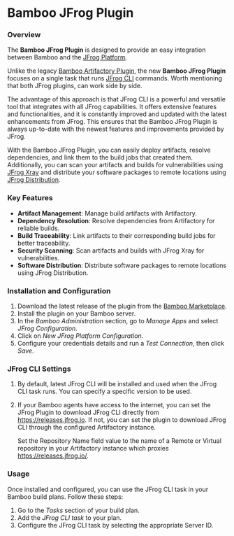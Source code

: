 # Bamboo JFrog Plugin

### Overview

The **Bamboo JFrog Plugin** is designed to provide an easy integration between Bamboo and the [JFrog Platform](https://jfrog.com/solution-sheet/jfrog-platform/).

Unlike the legacy [Bamboo Artifactory Plugin](https://plugins.atlassian.com/plugin/details/27818), the new **Bamboo JFrog Plugin** focuses on a single task that runs [JFrog CLI](https://docs.jfrog-applications.jfrog.io/jfrog-applications/jfrog-cli) commands. Worth mentioning that both JFrog plugins, can work side by side.

The advantage of this approach is that JFrog CLI is a powerful and versatile tool that integrates with all JFrog capabilities. It offers extensive features and functionalities, and it is constantly improved and updated with the latest enhancements from JFrog. This ensures that the Bamboo JFrog Plugin is always up-to-date with the newest features and improvements provided by JFrog.

With the Bamboo JFrog Plugin, you can easily deploy artifacts, resolve dependencies, and link them to the build jobs that created them. Additionally, you can scan your artifacts and builds for vulnerabilities using [JFrog Xray](https://jfrog.com/xray/) and distribute your software packages to remote locations using [JFrog Distribution](https://jfrog.com/distribution/).

### Key Features

* **Artifact Management**: Manage build artifacts with Artifactory.
* **Dependency Resolution**: Resolve dependencies from Artifactory for reliable builds.
* **Build Traceability**: Link artifacts to their corresponding build jobs for better traceability.
* **Security Scanning**: Scan artifacts and builds with JFrog Xray for vulnerabilities.
* **Software Distribution**: Distribute software packages to remote locations using JFrog Distribution.

### Installation and Configuration

1. Download the latest release of the plugin from the [Bamboo Marketplace](https://marketplace.atlassian.com/).
2. Install the plugin on your Bamboo server.
3. In the _Bamboo Administration_ section, go to _Manage Apps_ and select _JFrog Configuration_.
4. Click on _New JFrog Platform Configuration_.
5. Configure your credentials details and run a _Test Connection_, then click _Save_.

### JFrog CLI Settings

1. By default, latest JFrog CLI will be installed and used when the JFrog CLI task runs. You can specify a specific version to be used.
2.  If your Bamboo agents have access to the internet, you can set the JFrog Plugin to download JFrog CLI directly from https://releases.jfrog.io. If not, you can set the plugin to download JFrog CLI through the configured Artifactory instance.

    Set the Repository Name field value to the name of a Remote or Virtual repository in your Artifactory instance which proxies https://releases.jfrog.io/.

### Usage

Once installed and configured, you can use the JFrog CLI task in your Bamboo build plans. Follow these steps:

1. Go to the _Tasks_ section of your build plan.
2. Add the _JFrog CLI task_ to your plan.
3. Configure the JFrog CLI task by selecting the appropriate Server ID.
